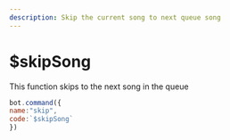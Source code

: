 ```yaml
---
description: Skip the current song to next queue song
---
```


# $skipSong

This function skips to the next song in the queue

```javascript
bot.command({
name:"skip",
code:`$skipSong`
})
```
